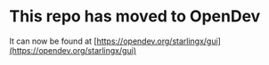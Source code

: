 # This repo has moved to OpenDev

It can now be found at [https://opendev.org/starlingx/gui](https://opendev.org/starlingx/gui)
